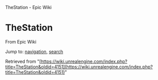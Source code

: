TheStation - Epic Wiki             

TheStation
==========

From Epic Wiki

Jump to: [navigation](#mw-navigation), [search](#p-search)

Retrieved from "[https://wiki.unrealengine.com/index.php?title=TheStation&oldid=4151](https://wiki.unrealengine.com/index.php?title=TheStation&oldid=4151)"